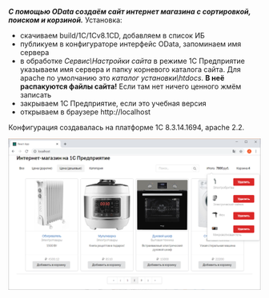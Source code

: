 ***С помощью OData создаём сайт интернет магазина с сортировкой, поиском и корзиной.***
Установка:
 * скачиваем build/1C/1Cv8.1CD, добавляем в список ИБ
 * публикуем в конфигураторе интерфейс OData, запоминаем имя сервера
 * в обработке _Сервис\Настройки сайта_ в режиме 1С Предприятие указываем имя сервера и папку корневого каталога сайта. Для apache по умолчанию это _каталог установки\htdocs_. **В неё распакуются файлы сайта!** Если там нет ничего ценного жмём записать
 * закрываем 1С Предприятие, если это учебная версия
 * открываем в браузере http://localhost
	
Конфигурация создавалась на платформе 1C 8.3.14.1694, apache 2.2.

![Результат](https://raw.githubusercontent.com/dmssa/images/master/%D0%9A%D0%B0%D1%80%D1%82%D0%B8%D0%BD%D0%BA%D0%B0.png)
